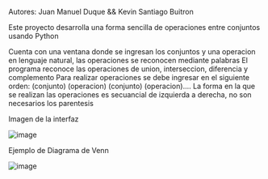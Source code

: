Autores: Juan Manuel Duque && Kevin Santiago Buitron

Este proyecto desarrolla una forma sencilla de operaciones entre conjuntos usando Python

Cuenta con una ventana donde se ingresan los conjuntos y una operacion en lenguaje natural, las operaciones se reconocen mediante palabras
El programa reconoce las operaciones de union, interseccion, diferencia y complemento
Para realizar operaciones se debe ingresar en el siguiente orden: (conjunto) (operacion) (conjunto) (operacion)....
La forma en la que se realizan las operaciones es secuancial de izquierda a derecha, no son necesarios los parentesis

Imagen de la interfaz

![image](https://github.com/Juandque/Conjuntos/assets/111926245/2a5f104c-b409-420c-9d4b-25f32979f683)

Ejemplo de Diagrama de Venn

![image](https://github.com/Juandque/Conjuntos/assets/111926245/03e39131-1b64-466f-a3dc-9d44fa5d0006)


